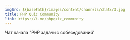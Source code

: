 ```yaml
---
imgSrc: ${basePath}/images/content/channels/chats/3.jpg
title: PHP Quiz Community
link: https://t.me/phpquiz_community
---
```


Чат канала "PHP задачи с собеседований"
